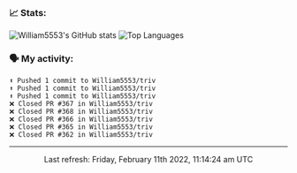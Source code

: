 ### 📈 Stats:
![William5553's GitHub stats](https://github-readme-stats.vercel.app/api?username=william5553&show_icons=true)
![Top Languages](https://github-readme-stats.vercel.app/api/top-langs/?username=william5553&langs_count=10&layout=compact)

### 🗣 My activity:
```
⬆️ Pushed 1 commit to William5553/triv
⬆️ Pushed 1 commit to William5553/triv
⬆️ Pushed 1 commit to William5553/triv
❌ Closed PR #367 in William5553/triv
❌ Closed PR #368 in William5553/triv
❌ Closed PR #366 in William5553/triv
❌ Closed PR #365 in William5553/triv
❌ Closed PR #362 in William5553/triv
```

------------
<p align="center">Last refresh: Friday, February 11th 2022, 11:14:24 am UTC</p>
